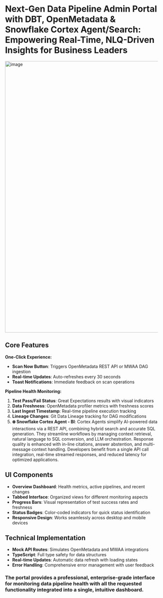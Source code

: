 # Next-Gen Data Pipeline Admin Portal with DBT, OpenMetadata & Snowflake Cortex Agent/Search: Empowering Real-Time, NLQ-Driven Insights for Business Leaders

<img width="1916" height="894" alt="image" src="https://github.com/user-attachments/assets/b3d25c10-441e-41a7-bb3e-e35500d016e4" />


## Core Features


**One-Click Experience:**

- **Scan Now Button**: Triggers OpenMetadata REST API or MWAA DAG ingestion
- **Real-time Updates**: Auto-refreshes every 30 seconds
- **Toast Notifications**: Immediate feedback on scan operations

**Pipeline Health Monitoring:**

1. **Test Pass/Fail Status**: Great Expectations results with visual indicators
2. **Data Freshness**: OpenMetadata profiler metrics with freshness scores
3. **Last Ingest Timestamp**: Real-time pipeline execution tracking
4. **Lineage Changes**: Git Data Lineage tracking for DAG modifications
5. **❄️ Snowflake Cortex Agent - BI**: Cortex Agents simplify AI-powered data interactions via a REST API, combining hybrid search and accurate SQL generation. They streamline workflows by managing context retrieval, natural language to SQL conversion, and LLM orchestration. Response quality is enhanced with in-line citations, answer abstention, and multi-message context handling. Developers benefit from a single API call integration, real-time streamed responses, and reduced latency for optimized applications.

## UI Components

- **Overview Dashboard**: Health metrics, active pipelines, and recent changes
- **Tabbed Interface**: Organized views for different monitoring aspects
- **Progress Bars**: Visual representation of test success rates and freshness
- **Status Badges**: Color-coded indicators for quick status identification
- **Responsive Design**: Works seamlessly across desktop and mobile devices

## Technical Implementation

- **Mock API Routes**: Simulates OpenMetadata and MWAA integrations
- **TypeScript**: Full type safety for data structures
- **Real-time Updates**: Automatic data refresh with loading states
- **Error Handling**: Comprehensive error management with user feedback

### The portal provides a professional, enterprise-grade interface for monitoring data pipeline health with all the requested functionality integrated into a single, intuitive dashboard.
